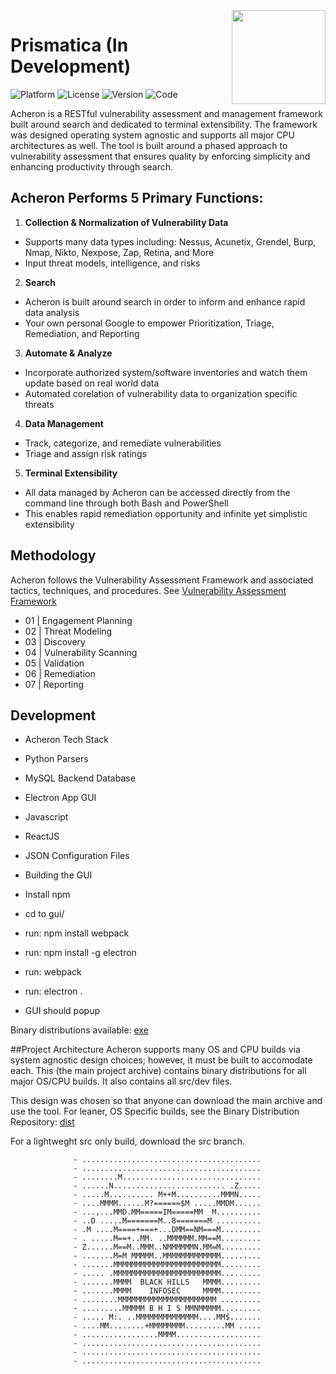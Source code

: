 <img align="right" src="https://github.com/Project-Prismatica/Prismatica/blob/master/logo.png" height="150px" width="150px">

# Prismatica (In Development)

![Platform](https://img.shields.io/badge/Platform-WIndows%20%7C%20Linux%20%7C%20OSX-green.svg)
![License](https://img.shields.io/badge/License-MIT-green.svg)
![Version](https://img.shields.io/badge/Version-0.01-green.svg)
![Code](https://img.shields.io/badge/Code-Python%20%7C%20Javascript%20%7C%20ReactJS%20%7C%20MySQL%20%7C%20Electron%20%7C%20JSON-blue.svg)

Acheron is a RESTful vulnerability assessment and management framework built around search and dedicated to terminal extensibility. The framework was designed operating system agnostic and supports all major CPU architectures as well. The tool is built around a phased approach to vulnerability assessment that ensures quality by enforcing simplicity and enhancing productivity through search.




## Acheron Performs 5 Primary Functions:
 1. **Collection & Normalization of Vulnerability Data**
  - Supports many data types including: Nessus, Acunetix, Grendel, Burp, Nmap, Nikto, Nexpose, Zap, Retina, and More
  - Input threat models, intelligence, and risks
 2. **Search**
  - Acheron is built around search in order to inform and enhance rapid data analysis
  - Your own personal Google to empower Prioritization, Triage, Remediation, and Reporting
 3. **Automate & Analyze**
  - Incorporate authorized system/software inventories and watch them update based on real world data
  - Automated corelation of vulnerability data to organization specific threats
 4. **Data Management**
  - Track, categorize, and remediate vulnerabilities
  - Triage and assign risk ratings
 5. **Terminal Extensibility**
  - All data managed by Acheron can be accessed directly from the command line through both Bash and PowerShell
  - This enables rapid remediation opportunity and infinite yet simplistic extensibility


## Methodology
Acheron follows the Vulnerability Assessment Framework and associated tactics, techniques, and procedures. See [Vulnerability Assessment Framework](https://github.com/Acheron-VAF/Vulnerability-Assessment-Framework)

* 01 | Engagement Planning
* 02 | Threat Modeling
* 03 | Discovery
* 04 | Vulnerability Scanning
* 05 | Validation
* 06 | Remediation
* 07 | Reporting


## Development

* Acheron Tech Stack
 * Python Parsers
 * MySQL Backend Database
 * Electron App GUI
  * Javascript
  * ReactJS
  * JSON Configuration Files
  
* Building the GUI
 * Install npm
 * cd to gui/
 * run: npm install webpack
 * run: npm install -g electron
 * run: webpack
 * run: electron .
 * GUI should popup
  
Binary distributions available: [exe](https://github.com/Acheron-VAF/Acheron-Dist)



##Project Architecture
Acheron supports many OS and CPU builds via system agnostic design choices; however, it must be built to accomodate each. This (the main project archive) contains binary distributions for all major OS/CPU builds. It also contains all src/dev files.

This design was chosen so that anyone can download the main archive and use the tool. For leaner, OS Specific builds, see the Binary Distribution Repository: [dist](https://github.com/Acheron-VAF/Acheron-Dist)

For a lightweght src only build, download the src branch.



                  - ........................................
                  - ........................................
                  - ........M...............................
                  - ......N......................... .Z.....
                  - .....M.......... M++M..........MMMN.....
                  - ....MMMM......M?======$M .....MMDM......
                  - ...,...MMD.MM=====IM=====MM  M..........
                  - ..D .....M=======M..8=======M ..........
                  - .M ....M====+===+...DMM==NM===M.........
                  - . .....M==+..MM. ..MMMMMM.MM==M.........
                  - Z......M==M..MMM..NMMMMMMN.MM=M.........
                  - .......M=M MMMMM..MMMMMMMMMMMMM.........
                  - .......MMMMMMMMMMMMMMMMMMMMMMMM.........
                  - ..... .MMMMMMMMMMMMMMMMMMMMMMMM.........
                  - .......MMMM  BLACK HILLS   MMMM.........
                  - .......MMMM    INFOSEC     MMMM.........
                  - ........MMMMMMMMMMMMMMMMMMMMMM .........
                  - .........MMMMM B H I S MMNMMMMM.........
                  - ..... M:. ..MMMMMMMMMMMMMM....MM$.......
                  - ....MM........+MMMMMMMM.........MM .....
                  - .................MMMM...................
                  - ........................................
                  - ........................................
                  - ........................................
